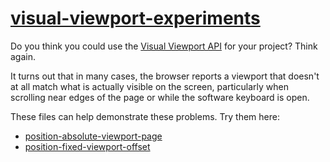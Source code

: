 # [visual-viewport-experiments](https://matmarex.github.io/visual-viewport-experiments/)

Do you think you could use the [Visual Viewport API](https://developer.mozilla.org/en-US/docs/Web/API/Visual_Viewport_API) for your project? Think again.

It turns out that in many cases, the browser reports a viewport that doesn't at all match what is
actually visible on the screen, particularly when scrolling near edges of the page or while the
software keyboard is open.

These files can help demonstrate these problems. Try them here:

* [position-absolute-viewport-page](https://matmarex.github.io/visual-viewport-experiments/position-absolute-viewport-page.html)
* [position-fixed-viewport-offset](https://matmarex.github.io/visual-viewport-experiments/position-fixed-viewport-offset.html)
